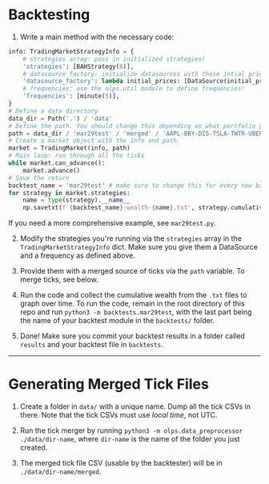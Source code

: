 # Backtesting

1. Write a main method with the necessary code:

```python
info: TradingMarketStrategyInfo = {
    # strategies array: pass in initialized strategies!
    'strategies': [BAHStrategy(6)],
    # datasource factory: initialize datasources with those intial prices inside the array!
    'datasource_factory': lambda initial_prices: [DataSource(initial_prices)],
    # frequencies: use the olps.util module to define frequencies!
    'frequencies': [minute(5)],
}
# Define a data directory
data_dir = Path('.') / 'data'
# Define the path. You should change this depending on what portfolio you're backtesting.
path = data_dir / 'mar29test' / 'merged' / 'AAPL-BBY-DIS-TSLA-TWTR-UBER.csv'
# Create a market object with the info and path.
market = TradingMarket(info, path)
# Main loop: run through all the ticks
while market.can_advance():
    market.advance()
# Save the return
backtest_name = 'mar29test' # make sure to change this for every new backtest!
for strategy in market.strategies:
    name = type(strategy).__name__
    np.savetxt(f'{backtest_name}-wealth-{name}.txt', strategy.cumulative_wealth)
```

If you need a more comprehensive example, see `mar29test.py`.

2. Modify the strategies you're running via the `strategies` array in the `TradingMarketStrategyInfo` dict. Make sure you give them a DataSource and a frequency as defined above.

3. Provide them with a merged source of ticks via the `path` variable. To merge ticks, see below.

4. Run the code and collect the cumulative wealth from the `.txt` files to graph over time. To run the code, remain in the root directory of this repo and run `python3 -m backtests.mar29test`, with the last part being the name of your backtest module in the `backtests/` folder.

5. Done! Make sure you commit your backtest results in a folder called `results` and your backtest file in `backtests`.

---

# Generating Merged Tick Files

1. Create a folder in `data/` with a unique name. Dump all the tick CSVs in there. Note that the tick CSVs must use _local time_, not UTC.

2. Run the tick merger by running `python3 -m olps.data_preprocessor ./data/dir-name`, where `dir-name` is the name of the folder you just created.

3. The merged tick file CSV (usable by the backtester) will be in `./data/dir-name/merged`.
